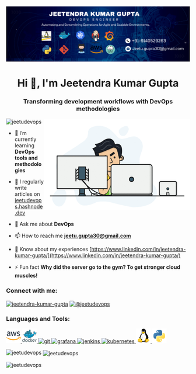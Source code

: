 ![logo](https://github.com/JeetuDevOps/JeetuDevOps/blob/main/Github%20banner.png)
<h1 align="center">Hi 👋, I'm Jeetendra Kumar Gupta</h1>
<h3 align="center">Transforming development workflows with DevOps methodologies</h3>

<img align="right" alt="coding" width="400" src="https://raw.githubusercontent.com/rajpratyush/rajpratyush/master/me_1.gif">
<p align="left"> <img src="https://komarev.com/ghpvc/?username=jeetudevops&label=Profile%20views&color=0e75b6&style=flat" alt="jeetudevops" /> </p>

- 🌱 I’m currently learning **DevOps tools and methodologies**

- 📝 I regularly write articles on [jeetudevops.hashnode.dev](jeetudevops.hashnode.dev)

- 💬 Ask me about **DevOps**

- 📫 How to reach me **jeetu.gupta30@gmail.com**

- 📄 Know about my experiences [https://www.linkedin.com/in/jeetendra-kumar-gupta/](https://www.linkedin.com/in/jeetendra-kumar-gupta/)

- ⚡ Fun fact **Why did the server go to the gym? To get stronger cloud muscles!**

<h3 align="left">Connect with me:</h3>
<p align="left">
<a href="https://linkedin.com/in/jeetendra-kumar-gupta" target="blank"><img align="center" src="https://raw.githubusercontent.com/rahuldkjain/github-profile-readme-generator/master/src/images/icons/Social/linked-in-alt.svg" alt="jeetendra-kumar-gupta" height="30" width="40" /></a>
<a href="https://hashnode.com/@jeetudevops" target="blank"><img align="center" src="https://raw.githubusercontent.com/rahuldkjain/github-profile-readme-generator/master/src/images/icons/Social/hashnode.svg" alt="@jeetudevops" height="30" width="40" /></a>
</p>

<h3 align="left">Languages and Tools:</h3>
<p align="left"> <a href="https://aws.amazon.com" target="_blank" rel="noreferrer"> <img src="https://raw.githubusercontent.com/devicons/devicon/master/icons/amazonwebservices/amazonwebservices-original-wordmark.svg" alt="aws" width="40" height="40"/> </a> <a href="https://www.docker.com/" target="_blank" rel="noreferrer"> <img src="https://raw.githubusercontent.com/devicons/devicon/master/icons/docker/docker-original-wordmark.svg" alt="docker" width="40" height="40"/> </a> <a href="https://git-scm.com/" target="_blank" rel="noreferrer"> <img src="https://www.vectorlogo.zone/logos/git-scm/git-scm-icon.svg" alt="git" width="40" height="40"/> </a> <a href="https://grafana.com" target="_blank" rel="noreferrer"> <img src="https://www.vectorlogo.zone/logos/grafana/grafana-icon.svg" alt="grafana" width="40" height="40"/> </a> <a href="https://www.jenkins.io" target="_blank" rel="noreferrer"> <img src="https://www.vectorlogo.zone/logos/jenkins/jenkins-icon.svg" alt="jenkins" width="40" height="40"/> </a> <a href="https://kubernetes.io" target="_blank" rel="noreferrer"> <img src="https://www.vectorlogo.zone/logos/kubernetes/kubernetes-icon.svg" alt="kubernetes" width="40" height="40"/> </a> <a href="https://www.linux.org/" target="_blank" rel="noreferrer"> <img src="https://raw.githubusercontent.com/devicons/devicon/master/icons/linux/linux-original.svg" alt="linux" width="40" height="40"/> </a> <a href="https://www.python.org" target="_blank" rel="noreferrer"> <img src="https://raw.githubusercontent.com/devicons/devicon/master/icons/python/python-original.svg" alt="python" width="40" height="40"/> </a> </p>

<p><img align="left" src="https://github-readme-stats.vercel.app/api/top-langs?username=jeetudevops&show_icons=true&locale=en&layout=compact" alt="jeetudevops" /></p>

<p>&nbsp;<img align="center" src="https://github-readme-stats.vercel.app/api?username=jeetudevops&show_icons=true&locale=en" alt="jeetudevops" /></p>

<p><img align="center" src="https://github-readme-streak-stats.herokuapp.com/?user=jeetudevops&" alt="jeetudevops" /></p>
